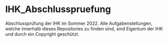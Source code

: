 # IHK_Abschlusspruefung

Abschlussprüfung der IHK im Sommer 2022. Alle Aufgabenstellungen, welche innerhalb dieses Repositories zu finden sind, sind Eigentum der IHK und durch ein Copyright geschützt.
